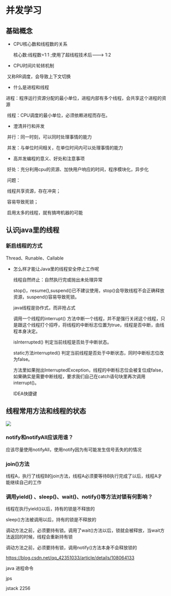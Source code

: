 # 并发学习

## 基础概念

- CPU核心数和线程数的关系

  核心数:线程数=1:1  ;使用了超线程技术后---> 1:2

- CPU时间片轮转机制

​       又称RR调度，会导致上下文切换

- 什么是进程和线程

​       进程：程序运行资源分配的最小单位，进程内部有多个线程，会共享这个进程的资源

​       线程：CPU调度的最小单位，必须依赖进程而存在。

- 澄清并行和并发

​        并行：同一时刻，可以同时处理事情的能力

​        并发：与单位时间相关，在单位时间内可以处理事情的能力

- 高并发编程的意义、好处和注意事项

​       好处：充分利用cpu的资源、加快用户响应的时间，程序模块化，异步化

​      问题：

​               线程共享资源，存在冲突；

​              容易导致死锁；

​               启用太多的线程，就有搞垮机器的可能

## 认识java里的线程

### 新启线程的方式

Thread、Runable、Callable

- 怎么样才能让Java里的线程安全停止工作呢

  线程自然终止：自然执行完或抛出未处理异常

  stop()，resume(),suspend()已不建议使用，stop()会导致线程不会正确释放资源，suspend()容易导致死锁。

  java线程是协作式，而非抢占式

  调用一个线程的interrupt() 方法中断一个线程，并不是强行关闭这个线程，只是跟这个线程打个招呼，将线程的中断标志位置为true，线程是否中断，由线程本身决定。

  isInterrupted() 判定当前线程是否处于中断状态。

  static方法interrupted() 判定当前线程是否处于中断状态，同时中断标志位改为false。

  方法里如果抛出InterruptedException，线程的中断标志位会被复位成false，如果确实是需要中断线程，要求我们自己在catch语句块里再次调用interrupt()。

  IDEA快捷键



## 线程常用方法和线程的状态

![](D:\project\KnowledgePoints\notes\javaBase\javabase\juc01.png)

### notify和notifyAll应该用谁？

应该尽量使用notifyAll，使用notify因为有可能发生信号丢失的的情况

### join()方法

线程A，执行了线程B的join方法，线程A必须要等待B执行完成了以后，线程A才能继续自己的工作

### 调用yield() 、sleep()、wait()、notify()等方法对锁有何影响？ 

线程在执行yield()以后，持有的锁是不释放的

sleep()方法被调用以后，持有的锁是不释放的

调动方法之前，必须要持有锁。调用了wait()方法以后，锁就会被释放，当wait方法返回的时候，线程会重新持有锁

调动方法之前，必须要持有锁，调用notify()方法本身不会释放锁的



https://blog.csdn.net/qq_42351033/article/details/108064133

java 进程命令

jps

jstack 2256